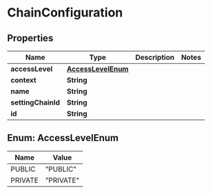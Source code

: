 
# ChainConfiguration

## Properties
Name | Type | Description | Notes
------------ | ------------- | ------------- | -------------
**accessLevel** | [**AccessLevelEnum**](#AccessLevelEnum) |  | 
**context** | **String** |  | 
**name** | **String** |  | 
**settingChainId** | **String** |  | 
**id** | **String** |  | 


<a name="AccessLevelEnum"></a>
## Enum: AccessLevelEnum
Name | Value
---- | -----
PUBLIC | &quot;PUBLIC&quot;
PRIVATE | &quot;PRIVATE&quot;



